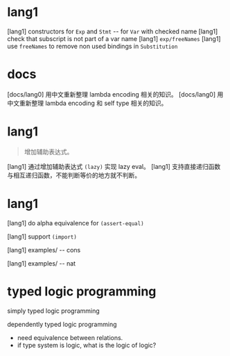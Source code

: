 # lang1

[lang1] constructors for `Exp` and `Stmt` -- for `Var` with checked name
[lang1] check that subscript is not part of a var name
[lang1] `exp/freeNames`
[lang1] use `freeNames` to remove non used bindings in `Substitution`

# docs

[docs/lang0] 用中文重新整理 lambda encoding 相关的知识。
[docs/lang0] 用中文重新整理 lambda encoding 和 self type 相关的知识。

# lang1

> 增加辅助表达式。

[lang1] 通过增加辅助表达式 `(lazy)` 实现 lazy eval。
[lang1] 支持直接递归函数与相互递归函数，不能判断等价的地方就不判断。

# lang1

[lang1] do alpha equivalence for `(assert-equal)`

[lang1] support `(import)`

[lang1] examples/ -- cons

[lang1] examples/ -- nat

# typed logic programming

simply typed logic programming

dependently typed logic programming

- need equivalence between relations.
- if type system is logic, what is the logic of logic?
